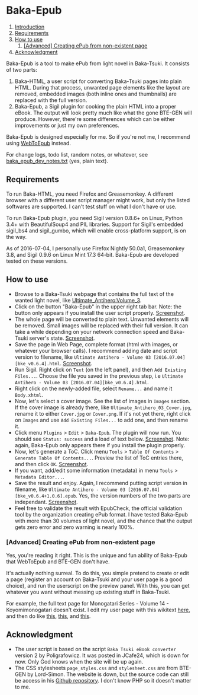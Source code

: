 # Baka-Epub

1. [Introduction](#baka-epub)
2. [Requirements](#requirements)
3. [How to use](#how-to-use)
    1. [[Advanced] Creating ePub from non-existent page](#nonexistent)
4. [Acknowledgment](#acknowledgment)

Baka-Epub is a tool to make ePub from light novel in Baka-Tsuki. It consists of two parts:

1. Baka-HTML, a user script for converting Baka-Tsuki pages into plain HTML. During that process, unwanted page elements like the layout are removed, embedded images (both inline ones and thumbnails) are replaced with the full version.
2. Baka-Epub, a Sigil plugin for cooking the plain HTML into a proper eBook. The output will look pretty much like what the gone BTE-GEN will produce. However, there're some differences which can be either improvements or just my own preferences.

Baka-Epub is designed especially for me. So if you're not me, I recommend using [WebToEpub](https://github.com/dteviot/WebToEpub) instead.

For change logs, todo list, random notes, or whatever, see [baka_epub_dev_notes.txt](baka_epub_dev_notes.txt) (yes, plain text).

## Requirements

To run Baka-HTML, you need Firefox and Greasemonkey. A different browser with a different user script manager might work, but only the listed softwares are supported. I can't test stuff on what I don't have or use.

To run Baka-Epub plugin, you need Sigil version 0.8.6+ on Linux, Python 3.4+ with BeautifulSoup4 and PIL libraries. Support for Sigil's embedded sigil_bs4 and sigil_gumbo, which will enable cross-platform support, is on the way.

As of 2016-07-04, I personally use Firefox Nightly 50.0a1, Greasemonkey 3.8, and Sigil 0.9.6 on Linux Mint 17.3 64-bit. Baka-Epub are developed tested on these versions.

## How to use

- Browse to a Baka-Tsuki webpage that contains the full text of the wanted light novel, like [Ultimate_Antihero:Volume_3](https://www.baka-tsuki.org/project/index.php?title=Ultimate_Antihero:Volume_3).
- Click on the button "Baka-Epub" in the upper right tab bar. Note: the button only appears if you install the user script properly. [Screenshot](https://i.imgur.com/SJBSV6U.png).
- The whole page will be converted to plain text. Unwanted elements will be removed. Small images will be replaced with their full version. It can take a while depending on your network connection speed and Baka-Tsuki server's state. [Screenshot](https://i.imgur.com/a7wNdmI.png).
- Save the page in Web Page, complete format (html with images, or whatever your browser calls). I recommend adding date and script version to filename, like `Ultimate Antihero - Volume 03 [2016.07.04][bke_v0.6.4].html`.  [Screenshot](https://i.imgur.com/EDx7F3u.png).
- Run Sigil. Right click on `Text` (on the left panel), and then `Add Existing Files...`. Choose the file you saved in the previous step, i.e `Ultimate Antihero - Volume 03 [2016.07.04][bke_v0.6.4].html`.
- Right click on the newly-added file, select `Rename...` and name it `Body.xhtml`.
- Now, let's select a cover image. See the list of images in `Images` section. If the cover image is already there, like `Ultimate_Antihero_03_Cover.jpg`, rename it to either `Cover.jpg` or `Cover.png`. If it's not yet there, right click on `Images` and use `Add Existing Files...` to add one, and then rename it.
- Click menu `Plugins` > `Edit` > `Baka-Epub`. The plugin will now run. You should see `Status: success` and a load of text below. [Screenshot](https://i.imgur.com/nKCgiNw.png). Note: again, Baka-Epub only appears there if you install the plugin properly.
- Now, let's generate a ToC. Click menu `Tools` > `Table Of Contents` > `Generate Table Of Contents...`. Preview the list of ToC entries there, and then click `OK`. [Screenshot](https://i.imgur.com/XlhrDc5.png).
- If you want, add/edit some information (metadata) in menu `Tools` > `Metadata Editor...`. 
- Save the result and enjoy. Again, I recommend putting script version in filename, like `Ultimate Antihero - Volume 03 [2016.07.04][bke_v0.6.4+1.0.6].epub`. Yes, the version numbers of the two parts are independant. [Screenshot](https://i.imgur.com/ofTuVnv.png).
- Feel free to validate the result with EpubCheck, the official validation tool by the organization creating ePub format. I have tested Baka-Epub with more than 30 volumes of light novel, and the chance that the output gets zero error and zero warning is nearly 100%.

### [Advanced] Creating ePub from non-existent page <a name="nonexistent"></a>

Yes, you're reading it right. This is the unique and fun ability of Baka-Epub that WebToEpub and BTE-GEN don't have.

It's actually nothing surreal. To do this, you simple pretend to create or edit a page (register an account on Baka-Tsuki and your user page is a good choice), and run the userscript on the preview panel. With this, you can get whatever you want without messing up existing stuff in Baka-Tsuki.

For example, the full text page for Monogatari Series - Volume 14 - Koyomimonogatari doesn't exist. I edit my user page with this wikitext [here](http://pastebin.com/msS0fqBF), and then do like [this](https://i.imgur.com/gCSYoJM.png), [this](https://i.imgur.com/LMrNeLY.png), and [this](https://i.imgur.com/Prwvnno.png).

## Acknowledgment

- The user script is based on the script `Baka Tsuki eBook converter` version 2 by Poligrafowicz. It was posted in JCafe24, which is down for now. Only God knows when the site will be up again.
- The CSS stylesheets `page_styles.css` and `stylesheet.css` are from BTE-GEN by Lord-Simon. The website is down, but the source code can still be access in his [Github repository](https://github.com/Lord-Simon/BTE-GEN). I don't know PHP so it doesn't matter to me.

